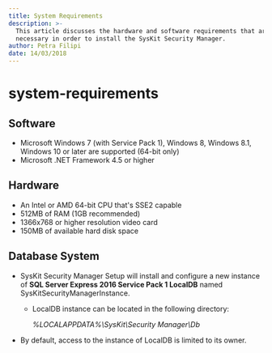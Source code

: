 ```yaml
---
title: System Requirements
description: >-
  This article discusses the hardware and software requirements that are
  necessary in order to install the SysKit Security Manager.
author: Petra Filipi
date: 14/03/2018
---
```


# system-requirements

## Software

* Microsoft Windows 7 \(with Service Pack 1\), Windows 8, Windows 8.1, Windows 10 or later are supported \(64-bit only\)
* Microsoft .NET Framework 4.5 or higher

## Hardware

* An Intel or AMD 64-bit CPU that's SSE2 capable
* 512MB of RAM \(1GB recommended\)
* 1366x768 or higher resolution video card
* 150MB of available hard disk space

## Database System

* SysKit Security Manager Setup will install and configure a new instance of **SQL Server Express 2016 Service Pack 1 LocalDB** named SysKitSecurityManagerInstance.
  * LocalDB instance can be located in the following directory:

    _%LOCALAPPDATA%\SysKit\Security Manager\Db_
* By default, access to the instance of LocalDB is limited to its owner.


